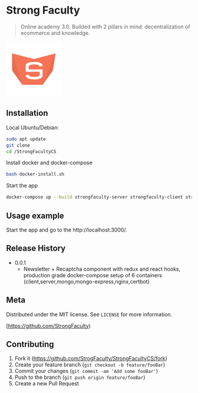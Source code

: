 
# Strong Faculty

> Online academy 3.0. Builded with 2 pillars in mind: decentralization of ecommerce and knowledge.


![StrongFaculty](/client/public/images/sf-logo.png)


## Installation

Local
Ubuntu/Debian:

```sh
sudo apt update
git clone 
cd /StrongFacultyCS
```

Install docker and docker-compose

```sh
bash docker-install.sh
```

Start the app

```sh
docker-compose up --build strongfaculty-server strongfaculty-client strongfaculty-mongo strongfaculty-mongoexp
```

## Usage example

Start the app and go to the http://localhost:3000/.


## Release History

* 0.0.1
    * Newsletter + Recaptcha component with redux and react hooks, production grade docker-compose setup of 6 containers (client,server,mongo,mongo-express,nginx,certbot) 


## Meta

Distributed under the MIT license. See ``LICENSE`` for more information.

[https://github.com/StrongFaculty)


## Contributing

1. Fork it (<https://github.com/StrogFaculty/StrongFacultyCS/fork>)
2. Create your feature branch (`git checkout -b feature/fooBar`)
3. Commit your changes (`git commit -am 'Add some fooBar'`)
4. Push to the branch (`git push origin feature/fooBar`)
5. Create a new Pull Request